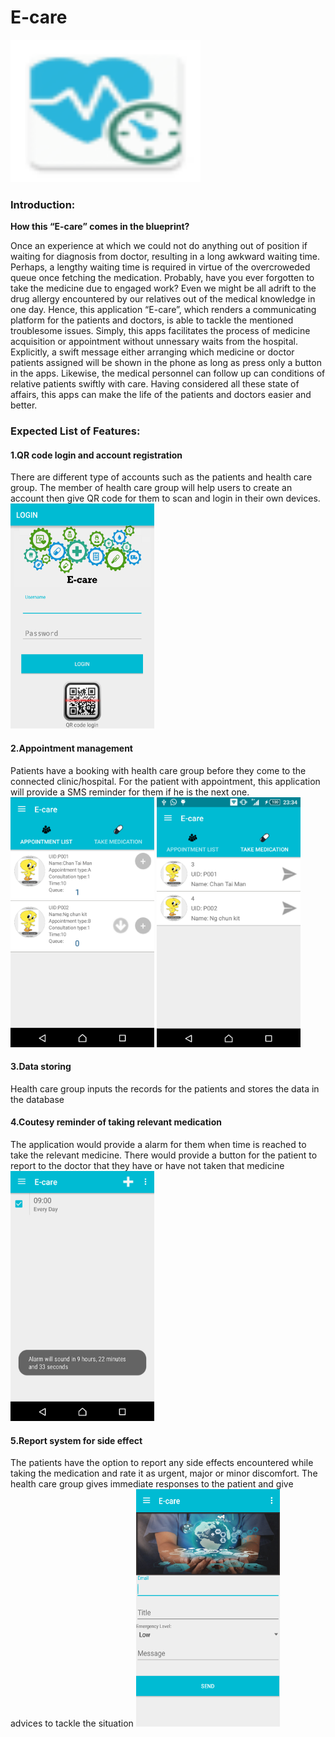 <h1>E-care</h1><img src="https://github.com/ysoseerius/e_care_new/blob/master/ic_launcher.png" alt="Mountain View" style="width:304px;height:228px;">
<h3>Introduction:</h3>

<b>How this “E-care” comes in the blueprint?</b>

Once an experience at which we could not do anything out of position if waiting for diagnosis from doctor, resulting in a long awkward waiting time. Perhaps, a lengthy waiting time is required in virtue of the overcroweded queue once fetching the medication. Probably, have you ever forgotten to take the medicine due to engaged work? Even we might be all adrift to the drug allergy encountered by our relatives out of the medical knowledge in one day.
Hence, this application “E-care”, which renders a communicating platform for the patients and doctors, is able to tackle the mentioned troublesome issues. Simply, this apps facilitates the process of medicine acquisition or appointment without unnessary waits from the hospital. Explicitly, a swift message either arranging which medicine or doctor patients assigned will be shown in the phone as long as press only a button in the apps. Likewise, the medical personnel can follow up can conditions of relative patients swiftly with care. 
Having considered all these state of affairs, this apps can make the life of the patients and doctors easier and better.

<h3>Expected List of Features:</h3>

<h4>1.QR code login and  account registration</h4>
There are different type of accounts such as the patients and health care group. The member of health care group will help users to create an account then give QR code for them to scan and login in their own devices.
<br>
<img src="https://github.com/ysoseerius/e_care_new/blob/master/screenshot/%E6%9C%AA%E5%91%BD%E5%90%8D.png" alt="Login" height="360" width="230">
<h4>2.Appointment management </h4>
Patients have a booking with health care group before they come to the connected clinic/hospital. For the patient with appointment, this application will provide a SMS reminder for them if he is the next one.
<br>
<img src="https://github.com/ysoseerius/e_care_new/blob/master/screenshot/Screenshot_2016-01-18-23-35-44.png" alt="Appointment" height="400" width="230">
<img src="https://github.com/ysoseerius/e_care_new/blob/master/screenshot/Screenshot_2016-01-18-23-34-23.png" alt="Take_med" height="400" width="230">
<h4>3.Data storing</h4>
Health care group inputs the records for the patients and stores the data in the database
	
<h4>4.Coutesy reminder of taking relevant medication</h4>
The application would provide a alarm for them when time is reached to take the relevant medicine. There would provide a button for the patient to report to the doctor that they have or have not taken that medicine
<br>
<img src="https://github.com/ysoseerius/e_care_new/blob/master/screenshot/Screenshot_2016-01-18-23-37-30.png" alt="Alarm" height="400" width="230">
<h4>5.Report system for side effect</h4>
The patients have the option to report any side effects encountered while taking the medication and rate it as urgent, major or minor discomfort. The health care group gives immediate responses to the patient and give advices to tackle the situation
<img src="https://github.com/ysoseerius/e_care_new/blob/master/screenshot/%E6%9C%AA%E5%91%BD%E5%90%8D2.png" alt="Report" height="380" width="230">
